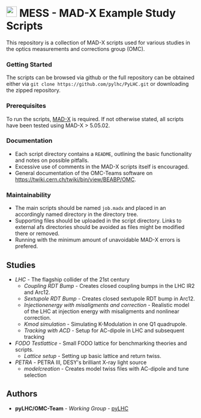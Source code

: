

# <img src="https://twiki.cern.ch/twiki/pub/BEABP/Logos/OMC_logo.png" height="28"> MESS - MAD-X Example Study Scripts

This repository is a collection of MAD-X scripts used for various studies in the optics measurements and corrections group (OMC).

### Getting Started

The scripts can be browsed via github or the full repository can be obtained either via `git clone https://github.com/pylhc/PyLHC.git` or downloading the zipped repository.

### Prerequisites

To run the scripts, [MAD-X](https://mad.web.cern.ch/mad/) is required. If not otherwise stated, all scripts have been tested using MAD-X > 5.05.02.

### Documentation

- Each script directory contains a ``README``, outlining the basic functionality and notes on possible pitfalls.
- Excessive use of comments in the MAD-X scripts itself is encouraged.
- General documentation of the OMC-Teams software on <https://twiki.cern.ch/twiki/bin/view/BEABP/OMC>.

### Maintainability

- The main scripts should be named ``job.madx`` and placed in an accordingly named directory in the directory tree.
- Supporting files should be uploaded in the script directory. Links to external afs directories should be avoided as files might be modified there or removed.
- Running with the minimum amount of unavoidable MAD-X errors is prefered.

## Studies

- *LHC* - The flagship collider of the 21st century
    - *Coupling RDT Bump* - Creates closed coupling bumps in the LHC IR2 and Arc12.
    - *Sextupole RDT Bump* - Creates closed sextupole RDT bump in Arc12.
    - *Injectionenergy with misaligments and correction* - Realistic model of the LHC at injection energy with misaligments and nonlinear correction.
    - *Kmod simulation* - Simulating K-Modulation in one Q1 quadrupole.
    - *Tracking with ACD* - Setup for AC-dipole in LHC and subsequent tracking
- *FODO Testlattice* - Small FODO lattice for benchmarking theories and scripts.
    - *Lattice setup* - Setting up basic lattice and return twiss.
- *PETRA* - PETRA III, DESY's brilliant X-ray light source
    - *modelcreation* - Creates model twiss files with AC-dipole and tune selection

## Authors

* **pyLHC/OMC-Team** - *Working Group* - [pyLHC](https://github.com/orgs/pylhc/teams/omc-team)

<!--
## License
This project is licensed under the  License - see the [LICENSE.md](LICENSE.md) file for details
-->

